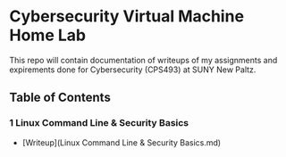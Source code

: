 # Cybersecurity Virtual Machine Home Lab
This repo will contain documentation of writeups of my assignments and expirements done for Cybersecurity (CPS493) at SUNY New Paltz. 

## Table of Contents

### 1 Linux Command Line & Security Basics
- [Writeup](Linux Command Line & Security Basics.md)

